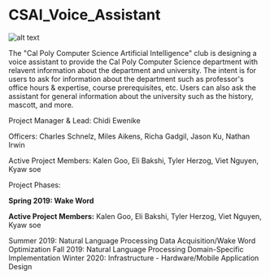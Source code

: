 # CSAI_Voice_Assistant

![alt text](https://github.com/calpoly-csai/CSAI_Voice_Assistant/blob/master/Images/CalPoly-CSAI_cpcsai_rectanglefilled.png)

The "Cal Poly Computer Science Artificial Intelligence" club is designing a voice assistant to provide the Cal Poly Computer Science department with relavent information about the department and university. The intent is for users to ask for information about the department such as professor's office hours & expertise, course prerequisites, etc. Users can also ask the assistant for general information about the university such as the history, mascott, and more.

Project Manager & Lead: Chidi Ewenike

Officers: Charles Schnelz, Miles Aikens, Richa Gadgil, Jason Ku, Nathan Irwin

Active Project Members: Kalen Goo, Eli Bakshi, Tyler Herzog, Viet Nguyen, Kyaw soe

Project Phases:

**Spring 2019: Wake Word**

**Active Project Members:** Kalen Goo, Eli Bakshi, Tyler Herzog, Viet Nguyen, Kyaw soe






Summer 2019: Natural Language Processing Data Acquisition/Wake Word Optimization
Fall 2019: Natural Language Processing Domain-Specific Implementation
Winter 2020: Infrastructure - Hardware/Mobile Application Design

 
